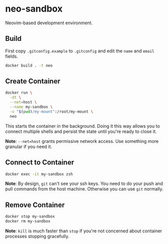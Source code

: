 # neo-sandbox

Neovim-based development environment.

## Build

First copy `.gitconfig.example` to `.gitconfig` and edit the `name` and `email`
fields.

```sh
docker build . -t neo
```

## Create Container

```sh
docker run \
  -dt \
  --net=host \
  --name my-sandbox \
  -v "$(pwd)/my-mount":/root/my-mount \
  neo
```

This starts the container in the background. Doing it this way allows you to
connect multiple shells and persist the state until you're ready to close it.

**Note**: `--net=host` grants permissive network access. Use something more
granular if you need it.

## Connect to Container

```sh
docker exec -it my-sandbox zsh
```

**Note**: By design, `git` can't see your ssh keys. You need to do your push
and pull commands from the host machine. Otherwise you can use `git` normally.

## Remove Container

```sh
docker stop my-sandbox
docker rm my-sandbox
```

**Note**: `kill` is much faster than `stop` if you're not concerned about
container processes stopping gracefully.
